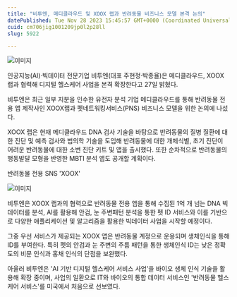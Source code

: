 ```yaml
---
title: "비투엔, 메디클라우드 및 XOOX 랩과 반려동물 비즈니스 모델 본격 논의"
datePublished: Tue Nov 28 2023 15:45:57 GMT+0000 (Coordinated Universal Time)
cuid: cm706jig1001209jp0l2p28ll
slug: 5922

---
```



![이미지](https://cdn.hashnode.com/res/hashnode/image/upload/v1739260071213/a133796b-1cb8-4d97-ab0b-7b066f1c5e4b.jpeg)

인공지능(AI)·빅데이터 전문기업 비투엔(대표 주현정·박종율)은 메디클라우드, XOOX 랩과 협력해 디지털 헬스케어 사업을 본격 확장한다고 27일 밝혔다.

비투엔은 최근 일부 지분을 인수한 유전자 분석 기업 메디클라우드를 통해 반려동물 전용 앱 제작사인 XOOX랩과 펫네트워킹서비스(PNS) 비즈니스 모델을 위한 논의에 나섰다.

XOOX 랩은 현재 메디클라우드 DNA 검사 기술을 바탕으로 반려동물의 질병 질환에 대한 진단 및 예측 검사와 법의학 기술을 도입해 반려동물에 대한 개체식별, 초기 진단이 어려운 반려동물에 대한 소변 진단 키트 및 앱을 출시했다. 또한 순차적으로 반려동물의 행동발달 모형을 반영한 MBTI 분석 앱도 공개할 계획이다.

반려동물 전용 SNS 'XOOX'

![이미지](https://cdn.hashnode.com/res/hashnode/image/upload/v1739260073151/e57df628-c39b-459f-9569-43662d299293.png)

비투엔은 XOOX 랩과의 협력으로 반려동물 전용 앱을 통해 수집된 1억 개 넘는 DNA 빅데이터를 분석, AI를 활용해 안검, 눈 주변패턴 분석을 통한 펫 ID 서비스와 이를 기반으로 다양한 애플리케이션 및 알고리즘을 활용한 빅데이터 사업을 시작할 예정이다.

그중 우선 서비스가 제공되는 XOOX 앱은 반려동물 계정으로 운용되며 생체인식을 통해 ID를 부여한다. 특히 펫의 안검과 눈 주변의 주름 패턴을 통한 생체인식 ID는 낮은 정확도의 비문 인식과 홍채 인식의 단점을 보완했다.

아울러 비투엔은 'AI 기반 디지털 헬스케어 서비스 사업'을 바이오 생체 인식 기술을 활용해 확장 중이며, 사업의 일환으로 IT와 바이오의 통합 데이터 서비스인 '반려동물 헬스케어 서비스'를 미국에서 처음으로 선보였다.